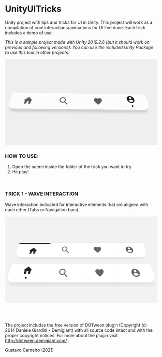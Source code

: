 # UnityUITricks
Unity project with tips and tricks for UI in Unity. This project will work as a compilation of cool interactions/animations for UI I've done. Each trick includes a demo of use.

*This is a sample project made with Unity 2019.2.6 (but it should work on previous and following versions). You can use the included Unity Package to use this tool in other projects.*

![Demo_gifs](Demo_gifs/GustavoCarneiro_UI_NavBar_Complete.gif)

### HOW TO USE:
1. Open the scene inside the folder of the trick you want to try.
2. Hit play!

<br>

### TRICK 1 - WAVE INTERACTION

Wave interaction indicated for interactive elements that are aligned with each other (Tabs or Navigation bars).

![Demo_gifs](Demo_gifs/GustavoCarneiro_UI_WaveInteraction.gif)

<br>
<br>

The project includes the free version of DOTween plugin (Copyright (c) 2014 Daniele Giardini - Demigiant) with all source code intact and with the proper copyright notices. For more about the plugin visit: http://dotween.demigiant.com/ .

Gustavo Carneiro (2021)
